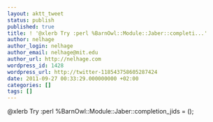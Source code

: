 ```yaml
---
layout: aktt_tweet
status: publish
published: true
title: ! '@xlerb Try :perl %BarnOwl::Module::Jaber::completi...'
author: nelhage
author_login: nelhage
author_email: nelhage@mit.edu
author_url: http://nelhage.com
wordpress_id: 1428
wordpress_url: http://twitter-118543758605287424
date: 2011-09-27 00:33:29.000000000 +02:00
categories: []
tags: []
---
```

@xlerb Try :perl %BarnOwl::Module::Jaber::completion_jids = ();
